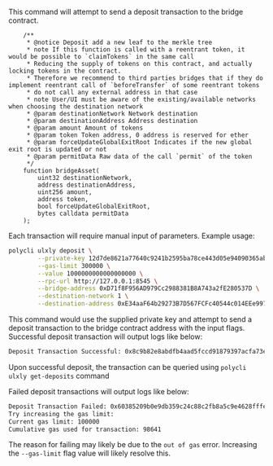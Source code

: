 This command will attempt to send a deposit transaction to the bridge contract.

```solidity
    /**
     * @notice Deposit add a new leaf to the merkle tree
     * note If this function is called with a reentrant token, it would be possible to `claimTokens` in the same call
     * Reducing the supply of tokens on this contract, and actually locking tokens in the contract.
     * Therefore we recommend to third parties bridges that if they do implement reentrant call of `beforeTransfer` of some reentrant tokens
     * do not call any external address in that case
     * note User/UI must be aware of the existing/available networks when choosing the destination network
     * @param destinationNetwork Network destination
     * @param destinationAddress Address destination
     * @param amount Amount of tokens
     * @param token Token address, 0 address is reserved for ether
     * @param forceUpdateGlobalExitRoot Indicates if the new global exit root is updated or not
     * @param permitData Raw data of the call `permit` of the token
     */
    function bridgeAsset(
        uint32 destinationNetwork,
        address destinationAddress,
        uint256 amount,
        address token,
        bool forceUpdateGlobalExitRoot,
        bytes calldata permitData
    );

```

Each transaction will require manual input of parameters. Example usage:

```bash
polycli ulxly deposit \
        --private-key 12d7de8621a77640c9241b2595ba78ce443d05e94090365ab3bb5e19df82c625 \
        --gas-limit 300000 \
        --value 1000000000000000000 \
        --rpc-url http://127.0.0.1:8545 \
        --bridge-address 0xD71f8F956AD979Cc2988381B8A743a2fE280537D \
        --destination-network 1 \
        --destination-address 0xE34aaF64b29273B7D567FCFc40544c014EEe9970
```

This command would use the supplied private key and attempt to send a deposit transaction to the bridge contract address with the input flags.
Successful deposit transaction will output logs like below:

```bash
Deposit Transaction Successful: 0x8c9b82e8abdfb4aad5fccd91879397acfa73e4261282c8dc634734d05ad889d3
```

Upon successful deposit, the transaction can be queried using `polycli ulxly get-deposits` command


Failed deposit transactions will output logs like below: 

```bash
Deposit Transaction Failed: 0x60385209b0e9db359c24c88c2fb8a5c9e4628fffe8d5fb2b5e64dfac3a2b7639
Try increasing the gas limit:
Current gas limit: 100000
Cumulative gas used for transaction: 98641
```

The reason for failing may likely be due to the `out of gas` error. Increasing the `--gas-limit` flag value will likely resolve this. 
